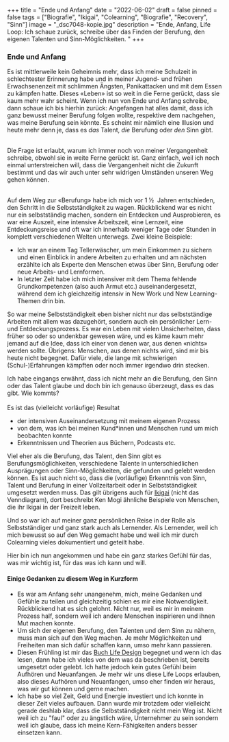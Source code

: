 +++
title = "Ende und Anfang"
date = "2022-06-02"
draft = false
pinned = false
tags = ["Biografie", "Ikigai", "Colearning", "Biografie", "Recovery", "Sinn"]
image = "_dsc7048-kopie.jpg"
description = "Ende, Anfang, Life Loop: Ich schaue zurück, schreibe über das Finden der Berufung, den eigenen Talenten und  Sinn-Möglichkeiten. "
+++
### Ende und Anfang

Es ist mittlerweile kein Geheimnis mehr, dass ich meine Schulzeit in schlechtester Erinnerung habe und in meiner Jugend- und frühen Erwachsenenzeit mit schlimmen Ängsten, Panikattacken und mit dem Essen zu kämpfen hatte. Dieses «Leben» ist so weit in die Ferne gerückt, dass sie kaum mehr wahr scheint. Wenn ich nun von Ende und Anfang schreibe, dann schaue ich bis hierhin zurück: Angefangen hat alles damit, dass ich ganz bewusst meiner Berufung folgen wollte, respektive dem nachgehen, was meine Berufung sein könnte. Es scheint mir nämlich eine Illusion und heute mehr denn je, dass es *das* Talent, *die* Berufung oder *den* Sinn gibt. 

\
Die Frage ist erlaubt, warum ich immer noch von meiner Vergangenheit schreibe, obwohl sie in weite Ferne gerückt ist. Ganz einfach, weil ich noch einmal unterstreichen will, dass die Vergangenheit nicht die Zukunft bestimmt und das wir auch unter sehr widrigen Umständen unseren Weg gehen können. 

\
Auf dem Weg zur «Berufung» habe ich mich vor 1 ½  Jahren entschieden, den Schritt in die Selbstständigkeit zu wagen. Rückblickend war es nicht nur ein selbstständig machen, sondern ein Entdecken und Ausprobieren, es war eine Auszeit, eine intensive Arbeitszeit, eine Lernzeit, eine Entdeckungsreise und oft war ich innerhalb weniger Tage oder Stunden in komplett verschiedenen Welten unterwegs. Zwei kleine Beispiele: 

* Ich war an einem Tag Tellerwäscher, um mein Einkommen zu sichern und einen Einblick in andere Arbeiten zu erhalten und am nächsten erzählte ich als Experte den Menschen etwas über Sinn, Berufung oder neue Arbeits- und Lernformen.
* In letzter Zeit habe ich mich intensiver mit dem Thema fehlende Grundkompetenzen (also auch Armut etc.) auseinandergesetzt, während dem ich gleichzeitig intensiv in New Work und New Learning-Themen drin bin.  

So war meine Selbstständigkeit eben bisher nicht nur das selbstständige Arbeiten mit allem was dazugehört, sondern auch ein persönlicher Lern- und Entdeckungsprozess. Es war ein Leben mit vielen Unsicherheiten, dass früher so oder so undenkbar gewesen wäre, und es käme kaum mehr jemand auf die Idee, dass ich einer von denen war, aus denen «nichts» werden sollte. Übrigens: Menschen, aus denen nichts wird, sind mir bis heute nicht begegnet. Dafür viele, die lange mit schwierigen (Schul-)Erfahrungen kämpften oder noch immer irgendwo drin stecken.

Ich habe eingangs erwähnt, dass ich nicht mehr an die Berufung, den Sinn oder das Talent glaube und doch bin ich genauso überzeugt, dass es das gibt. Wie kommts? \
\
Es ist das (vielleicht vorläufige) Resultat 

* der intensiven Auseinandersetzung mit meinem eigenen Prozess 
* von dem, was ich bei meinen Kund*innen und Menschen rund um mich beobachten konnte
* Erkenntnissen und Theorien aus Büchern, Podcasts etc.

Viel eher als die Berufung, das Talent, den Sinn gibt es Berufungsmöglichkeiten, verschiedene Talente in unterschiedlichen Ausprägungen oder Sinn-Möglichkeiten, die gefunden und gelebt werden können. Es ist auch nicht so, dass die (vorläufige) Erkenntnis von Sinn, Talent und Berufung in einer Vollzeitarbeit oder in Selbstständigkeit umgesetzt werden muss. Das gilt übrigens auch für [Ikigai](https://www.bensblog.ch/ikigai-schon-wieder/) (nicht das Venndiagram), dort beschreibt Ken Mogi ähnliche Beispiele von Menschen, die ihr Ikigai in der Freizeit leben.

Und so war ich auf meiner ganz persönlichen Reise in der Rolle als Selbstständiger und ganz stark auch als Lernender. Als Lernender, weil ich mich bewusst so auf den Weg gemacht habe und weil ich mir durch Colearning vieles dokumentiert und geteilt habe. 

Hier bin ich nun angekommen und habe ein ganz starkes Gefühl für das, was mir wichtig ist, für das was ich kann und will. 

#### Einige Gedanken zu diesem Weg in Kurzform

* Es war am Anfang sehr unangenehm, mich, meine Gedanken und Gefühle zu teilen und gleichzeitig schien es mir eine Notwendigkeit. Rückblickend hat es sich gelohnt. Nicht nur, weil es mir in meinem Prozess half, sondern weil ich andere Menschen inspirieren und ihnen Mut machen konnte. 
* Um sich der eigenen Berufung, den Talenten und dem Sinn zu nähern, muss man sich auf den Weg machen. Je mehr Möglichkeiten und Freiheiten man sich dafür schaffen kann, umso mehr kann passieren. 
* Diesen Frühling ist mir das [Buch Life Design](https://www.exlibris.ch/de/buecher-buch/deutschsprachige-buecher/sebastian-kernbach/life-design/id/9783791049229?gclid=CjwKCAjwv-GUBhAzEiwASUMm4sFxjseeYL-iU15Bl-Y1N-HMiiZZsxPieKDyejaCneR2WnH-wCKugRoCG9UQAvD_BwE&gclsrc=aw.ds) begegnet und wenn ich das lesen, dann habe ich vieles von dem was da beschrieben ist, bereits umgesetzt oder gelebt. Ich hatte jedoch kein gutes Gefühl beim Aufhören und Neuanfangen. Je mehr wir uns diese Life Loops erlauben, also dieses Aufhören und Neuanfangen, umso eher finden wir heraus, was wir gut können und gerne machen.
* Ich habe so viel Zeit, Geld und Energie investiert und ich konnte in dieser Zeit vieles aufbauen. Dann wurde mir trotzdem oder vielleicht gerade deshlab klar, dass die Selbstständigkeit nicht mein Weg ist. Nicht weil ich zu "faul" oder zu ängstlich wäre, Unternehmer zu sein sondern weil ich glaube, dass ich meine Kern-Fähigkeiten anders besser einsetzen kann.